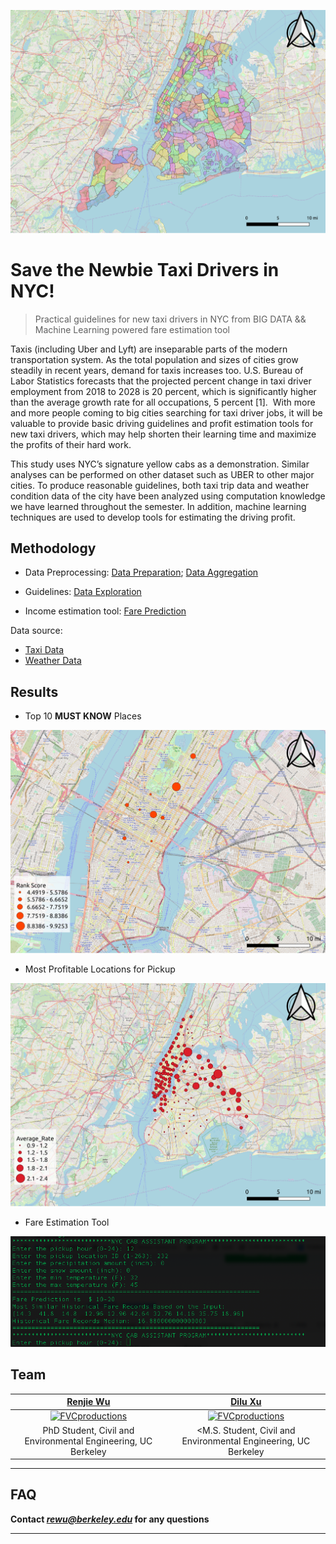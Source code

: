 
![alt text](https://github.com/rewu1993/smart-taxi/blob/master/result/figures/taxi_zones.png)
# Save the Newbie Taxi Drivers in NYC! 

> Practical guidelines for new taxi drivers in NYC from BIG DATA  && Machine Learning powered fare estimation tool


Taxis (including Uber and Lyft) are inseparable parts of the modern transportation system. As the total population and sizes of cities grow steadily in recent years, demand for taxis increases too. U.S. Bureau of Labor Statistics forecasts that the projected percent change in taxi driver employment from 2018 to 2028 is 20 percent, which is significantly higher than the average growth rate for all occupations, 5 percent [1].  With more and more people coming to big cities searching for taxi driver jobs, it will be valuable to provide basic driving guidelines and profit estimation tools for new taxi drivers, which may help shorten their learning time and maximize the profits of their hard work.  

This study uses NYC’s signature yellow cabs as a demonstration. Similar analyses can be performed on other dataset such as UBER to other major cities. To produce reasonable guidelines, both taxi trip data and weather condition data of the city have been analyzed using computation knowledge we have learned throughout the semester. In addition, machine learning techniques are used to develop tools for estimating the driving profit. 

## Methodology 
- Data Preprocessing: [Data Preparation](https://github.com/rewu1993/smart-taxi/blob/master/data_preparation.ipynb);
[Data Aggregation](https://github.com/rewu1993/smart-taxi/blob/master/data_aggregation.ipynb)

- Guidelines: [Data Exploration](https://github.com/rewu1993/smart-taxi/blob/master/data_exploration.ipynb)

- Income estimation tool: [Fare Prediction](https://github.com/rewu1993/smart-taxi/blob/master/fare_prediction.ipynb)

Data source:
- [Taxi Data](https://www1.nyc.gov/site/tlc/about/tlc-trip-record-data.page)
- [Weather Data](https://www.ncdc.noaa.gov/)

## Results
- Top 10 **MUST KNOW** Places 

![alt text](https://github.com/rewu1993/smart-taxi/blob/master/result/figures/top10_places.png)

- Most Profitable Locations for Pickup 

![alt text](https://github.com/rewu1993/smart-taxi/blob/master/result/figures/average_rate_jan.png)

- Fare Estimation Tool 

![alt text](https://github.com/rewu1993/smart-taxi/blob/master/result/figures/program_demo.png)

## Team

| <a href="http://geomechanics.berkeley.edu/people/renjie-wu/" target="_blank">**Renjie Wu**</a> | <a href="https://www.linkedin.com/in/dilu-xu-255a63190/" target="_blank">**Dilu Xu**</a> |
| :---: |:---:| 
| [![FVCproductions](https://avatars1.githubusercontent.com/u/4284691?v=3&s=200)](http://fvcproductions.com)    | [![FVCproductions](https://avatars1.githubusercontent.com/u/4284691?v=3&s=200)](http://fvcproductions.com) 
|PhD Student, Civil and Environmental Engineering, UC Berkeley| <M.S. Student, Civil and Environmental Engineering, UC Berkeley |


---

## FAQ

**Contact *rewu@berkeley.edu* for any questions**

---

